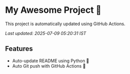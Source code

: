 # My Awesome Project 🚀

This project is automatically updated using GitHub Actions.

_Last updated: 2025-07-09 05:20:31 IST_

## Features
- Auto-update README using Python 🐍
- Auto Git push with GitHub Actions 🤖
